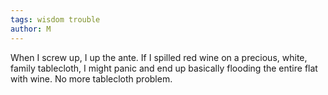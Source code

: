 ```yaml
---
tags: wisdom trouble
author: M
---
```

When I screw up, I up the ante. If I spilled red wine on a precious, white, family tablecloth, I might panic and end up basically flooding the entire flat with wine. No more tablecloth problem.